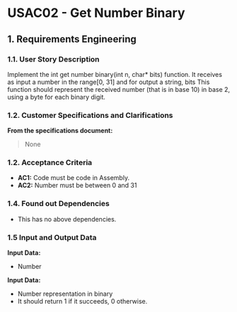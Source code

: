 # USAC02 -  Get Number Binary

## 1. Requirements Engineering

### 1.1. User Story Description

Implement the int get number binary(int n, char* bits) function.
It receives as input a number in the range[0, 31] and for output a string, bits
This function should represent the received number (that is in base 10) in base 2,
using a byte for each binary digit.

### 1.2. Customer Specifications and Clarifications

**From the specifications document:**

>	None

### 1.2. Acceptance Criteria

* **AC1:** Code must be code in Assembly.
* **AC2:** Number must be between 0 and 31

### 1.4. Found out Dependencies

* This has no above dependencies.

### 1.5 Input and Output Data

**Input Data:**

* Number

**Input Data:**

* Number representation in binary
* It should return 1 if it succeeds, 0 otherwise.


